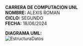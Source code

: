 **CARRERA DE COMPUTACION UNL**  
**NOMBRE:** ALEXIS ROMAN  
**CICLO:** SEGUNDO  
**FECHA:** 18/06/2024  
  
**DIAGRAMA UML:**  
![EstructuraDatos](https://github.com/vinirmn007/Estructura-Datos/assets/166523266/a488fbd4-0867-4920-8987-440be42879cf)

